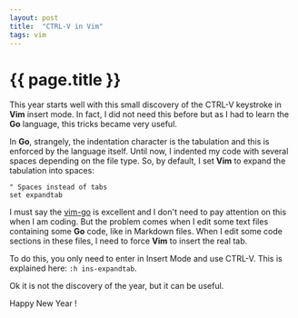 ```yaml
---
layout: post
title:  "CTRL-V in Vim"
tags: vim
---
```


# {{ page.title }}

This year starts well with this small discovery of the CTRL-V keystroke in
__Vim__ insert mode. In fact, I did not need this before but as I had to learn
the __Go__ language, this tricks became very useful.

In __Go__, strangely, the indentation character is the tabulation and this is
enforced by the language itself. Until now, I indented my code with several
spaces depending on the file type. So, by default, I set __Vim__ to expand the
tabulation into spaces:

```vim
" Spaces instead of tabs
set expandtab
```

I must say the [vim-go](https://github.com/fatih/vim-go) is excellent and I
don't need to pay attention on this when I am coding. But the problem comes
when I edit some text files containing some __Go__ code, like in Markdown files.
When I edit some code sections in these files, I need to force __Vim__ to insert
the real tab.

To do this, you only need to enter in Insert Mode and use CTRL-V<tab>. This is
explained here: `:h ins-expandtab`.

Ok it is not the discovery of the year, but it can be useful.

Happy New Year !
